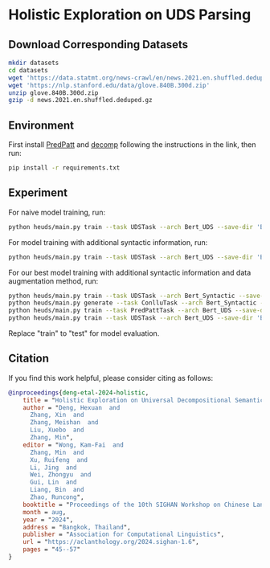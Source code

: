 # Holistic Exploration on UDS Parsing

## Download Corresponding Datasets

```bash
mkdir datasets
cd datasets
wget 'https://data.statmt.org/news-crawl/en/news.2021.en.shuffled.deduped.gz'
wget 'https://nlp.stanford.edu/data/glove.840B.300d.zip'
unzip glove.840B.300d.zip
gzip -d news.2021.en.shuffled.deduped.gz
```

## Environment 

First install [PredPatt](https://github.com/hltcoe/PredPatt) and [decomp](https://github.com/decompositional-semantics-initiative/decomp) following the instructions in the link, then run:
```bash
pip install -r requirements.txt
```

## Experiment

For naive model training, run:

```bash
python heuds/main.py train --task UDSTask --arch Bert_UDS --save-dir 'Bert_naive' --encoder-output-dim 1024 --layer-in-use 0,0,1,1,1,1,1
```

For model training with additional syntactic information, run:

```bash
python heuds/main.py train --task UDSTask --arch Bert_UDS --save-dir 'Bert_incorpsyn' --encoder-output-dim 1024 --contact-ud --syntax-edge-gcn
```

For our best model training with additional syntactic information and data augmentation method, run:

```bash
python heuds/main.py train --task UDSTask --arch Bert_Syntactic --save-dir 'Bert_syntactic' --encoder-output-dim 1024
python heuds/main.py generate --task ConlluTask --arch Bert_Syntactic --save-dir 'Bert_syntactic' --encoder-output-dim 1024 --mono-file datasets/news.2021.en.shuffled.deduped --conllu-file datasets/news.conllu
python heuds/main.py train --task PredPattTask --arch Bert_UDS --save-dir 'Bert_best_pretrained' --max-epoch 30 --encoder-output-dim 1024 --layer-in-use 1,1,1,1,1,0,0 --conllu datasets/news.conllu --name news --validate-interval -1 --contact-ud --syntax-edge-gcn
python heuds/main.py train --task UDSTask --arch Bert_UDS --save-dir 'Bert_best' --pretrained-model-dir 'Bert_best_pretrained' --encoder-output-dim 1024 --lr 2e-5 --pretrained-lr 1e-6 --contact-ud --syntax-edge-gcn
```

Replace "train" to "test" for model evaluation.


## Citation

If you find this work helpful, please consider citing as follows:

```bibtex
@inproceedings{deng-etal-2024-holistic,
    title = "Holistic Exploration on Universal Decompositional Semantic Parsing: Architecture, Data Augmentation, and {LLM} Paradigm",
    author = "Deng, Hexuan  and
      Zhang, Xin  and
      Zhang, Meishan  and
      Liu, Xuebo  and
      Zhang, Min",
    editor = "Wong, Kam-Fai  and
      Zhang, Min  and
      Xu, Ruifeng  and
      Li, Jing  and
      Wei, Zhongyu  and
      Gui, Lin  and
      Liang, Bin  and
      Zhao, Runcong",
    booktitle = "Proceedings of the 10th SIGHAN Workshop on Chinese Language Processing (SIGHAN-10)",
    month = aug,
    year = "2024",
    address = "Bangkok, Thailand",
    publisher = "Association for Computational Linguistics",
    url = "https://aclanthology.org/2024.sighan-1.6",
    pages = "45--57"
}
```
